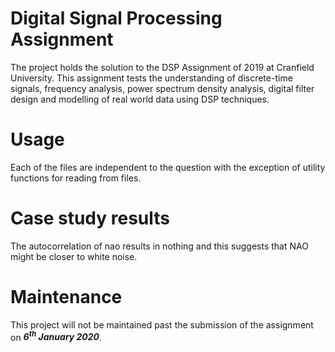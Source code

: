 # Digital Signal Processing Assignment

The project holds the solution to the DSP Assignment of 2019 at Cranfield University. This assignment tests the understanding of discrete-time signals, frequency analysis, power spectrum density analysis, digital filter design and modelling of real world data using DSP techniques.

# Usage

Each of the files are independent to the question with the exception of utility functions for reading from files.

# Case study results

The autocorrelation of nao results in nothing and this suggests that NAO might be closer to white noise.

# Maintenance

This project will not be maintained past the submission of the assignment on **_6<sup>th</sup> January 2020_**.
